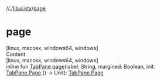 //[.](../index.md)/[libui.ktx](index.md)/[page](page.md)



# page  
[linux, macosx, windows64, windows]  
Content  
[linux, macosx, windows64, windows]  
inline fun [TabPane](-tab-pane/index.md).[page](page.md)(label: String, margined: Boolean, init: [TabPane.Page](-tab-pane/-page/index.md).() -> Unit): [TabPane.Page](-tab-pane/-page/index.md)  



